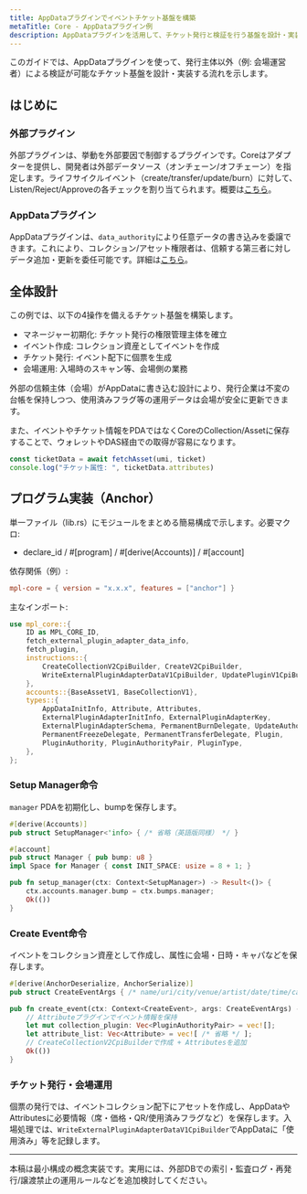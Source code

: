 ```yaml
---
title: AppDataプラグインでイベントチケット基盤を構築
metaTitle: Core - AppDataプラグイン例
description: AppDataプラグインを活用して、チケット発行と検証を行う基盤を設計・実装する方法を解説します。
---
```


このガイドでは、AppDataプラグインを使って、発行主体以外（例: 会場運営者）による検証が可能なチケット基盤を設計・実装する流れを示します。

## はじめに

### 外部プラグイン

外部プラグインは、挙動を外部要因で制御するプラグインです。Coreはアダプターを提供し、開発者は外部データソース（オンチェーン/オフチェーン）を指定します。ライフサイクルイベント（create/transfer/update/burn）に対して、Listen/Reject/Approveの各チェックを割り当てられます。概要は[こちら](/core/external-plugins/overview)。

### AppDataプラグイン

AppDataプラグインは、`data_authority`により任意データの書き込みを委譲できます。これにより、コレクション/アセット権限者は、信頼する第三者に対しデータ追加・更新を委任可能です。詳細は[こちら](/core/external-plugins/app-data)。

## 全体設計

この例では、以下の4操作を備えるチケット基盤を構築します。

- マネージャー初期化: チケット発行の権限管理主体を確立
- イベント作成: コレクション資産としてイベントを作成
- チケット発行: イベント配下に個票を生成
- 会場運用: 入場時のスキャン等、会場側の業務

外部の信頼主体（会場）がAppDataに書き込む設計により、発行企業は不変の台帳を保持しつつ、使用済みフラグ等の運用データは会場が安全に更新できます。

また、イベントやチケット情報をPDAではなくCoreのCollection/Assetに保存することで、ウォレットやDAS経由での取得が容易になります。

```ts
const ticketData = await fetchAsset(umi, ticket)
console.log("チケット属性: ", ticketData.attributes)
```

## プログラム実装（Anchor）

単一ファイル（lib.rs）にモジュールをまとめる簡易構成で示します。必要マクロ:
- declare_id / #[program] / #[derive(Accounts)] / #[account]

依存関係（例）:

```toml
mpl-core = { version = "x.x.x", features = ["anchor"] }
```

主なインポート:

```rust
use mpl_core::{
    ID as MPL_CORE_ID,
    fetch_external_plugin_adapter_data_info,
    fetch_plugin,
    instructions::{
        CreateCollectionV2CpiBuilder, CreateV2CpiBuilder,
        WriteExternalPluginAdapterDataV1CpiBuilder, UpdatePluginV1CpiBuilder,
    },
    accounts::{BaseAssetV1, BaseCollectionV1},
    types::{
        AppDataInitInfo, Attribute, Attributes,
        ExternalPluginAdapterInitInfo, ExternalPluginAdapterKey,
        ExternalPluginAdapterSchema, PermanentBurnDelegate, UpdateAuthority,
        PermanentFreezeDelegate, PermanentTransferDelegate, Plugin,
        PluginAuthority, PluginAuthorityPair, PluginType,
    },
};
```

### Setup Manager命令

`manager` PDAを初期化し、bumpを保存します。

```rust
#[derive(Accounts)]
pub struct SetupManager<'info> { /* 省略（英語版同様） */ }

#[account]
pub struct Manager { pub bump: u8 }
impl Space for Manager { const INIT_SPACE: usize = 8 + 1; }

pub fn setup_manager(ctx: Context<SetupManager>) -> Result<()> {
    ctx.accounts.manager.bump = ctx.bumps.manager;
    Ok(())
}
```

### Create Event命令

イベントをコレクション資産として作成し、属性に会場・日時・キャパなどを保存します。

```rust
#[derive(AnchorDeserialize, AnchorSerialize)]
pub struct CreateEventArgs { /* name/uri/city/venue/artist/date/time/capacity */ }

pub fn create_event(ctx: Context<CreateEvent>, args: CreateEventArgs) -> Result<()> {
    // Attributeプラグインでイベント情報を保持
    let mut collection_plugin: Vec<PluginAuthorityPair> = vec![];
    let attribute_list: Vec<Attribute> = vec![ /* 省略 */ ];
    // CreateCollectionV2CpiBuilderで作成 + Attributesを追加
    Ok(())
}
```

### チケット発行・会場運用

個票の発行では、イベントコレクション配下にアセットを作成し、AppDataやAttributesに必要情報（席・価格・QR/使用済みフラグなど）を保存します。入場処理では、`WriteExternalPluginAdapterDataV1CpiBuilder`でAppDataに「使用済み」等を記録します。

---

本稿は最小構成の概念実装です。実用には、外部DBでの索引・監査ログ・再発行/譲渡禁止の運用ルールなどを追加検討してください。

